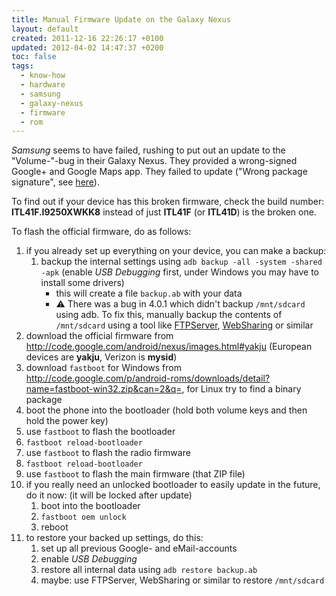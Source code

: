 ```yaml
---
title: Manual Firmware Update on the Galaxy Nexus
layout: default
created: 2011-12-16 22:26:17 +0100
updated: 2012-04-02 14:47:37 +0200
toc: false
tags:
  - know-how
  - hardware
  - samsung
  - galaxy-nexus
  - firmware
  - rom
---
```

*Samsung* seems to have failed, rushing to put out an update to the "Volume-"-bug in their Galaxy Nexus.
They provided a wrong-signed Google+ and Google Maps app. They failed to update ("Wrong package signature", see [here](http://code.google.com/p/android/issues/detail?id=22435)).

To find out if your device has this broken firmware, check the build number: **ITL41F.I9250XWKK8** instead of just **ITL41F** (or **ITL41D**) is the broken one.

To flash the official firmware, do as follows:

1. if you already set up everything on your device, you can make a backup:
    1. backup the internal settings using `adb backup -all -system -shared -apk` (enable *USB Debugging* first, under Windows you may have to install some drivers)
        * this will create a file `backup.ab` with your data
        * :warning: There was a bug in 4.0.1 which didn't backup `/mnt/sdcard` using adb. To fix this, manually backup the contents of `/mnt/sdcard` using a
          tool like [FTPServer](https://play.google.com/store/apps/details?id=lutey.FTPServer), [WebSharing](https://play.google.com/store/apps/details?id=nextapp.websharing.r1) or similar
1. download the official firmware from <http://code.google.com/android/nexus/images.html#yakju> (European devices are **yakju**, Verizon is **mysid**)
1. download `fastboot` for Windows from <http://code.google.com/p/android-roms/downloads/detail?name=fastboot-win32.zip&can=2&q=>, for Linux try to find a binary package
1. boot the phone into the bootloader (hold both volume keys and then hold the power key)
1. use `fastboot` to flash the bootloader
1. `fastboot reload-bootloader`
1. use `fastboot` to flash the radio firmware
1. `fastboot reload-bootloader`
1. use `fastboot` to flash the main firmware (that ZIP file)
1. if you really need an unlocked bootloader to easily update in the future, do it now: (it will be locked after update)
    1. boot into the bootloader
    1. `fastboot oem unlock`
    1. reboot
1. to restore your backed up settings, do this:
    1. set up all previous Google- and eMail-accounts
    1. enable *USB Debugging*
    1. restore all internal data using `adb restore backup.ab`
    1. maybe: use FTPServer, WebSharing or similar to restore `/mnt/sdcard`
